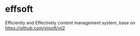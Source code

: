 # effsoft
Efficiently and Effectively content management system, base on https://github.com/yiisoft/yii2